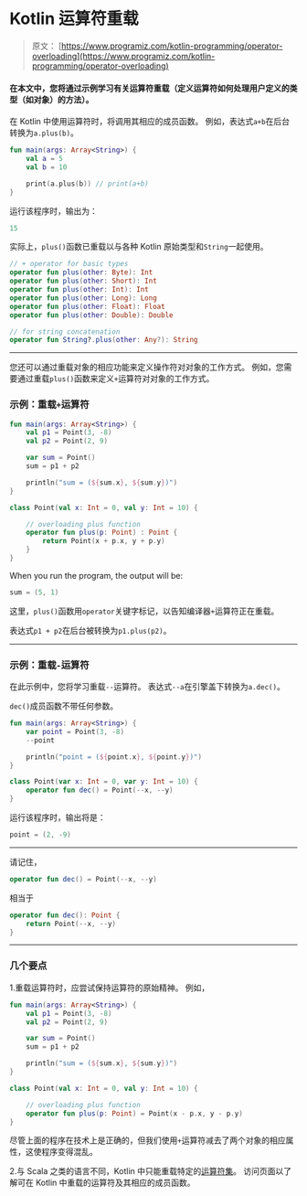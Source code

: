 # Kotlin 运算符重载

> 原文： [https://www.programiz.com/kotlin-programming/operator-overloading](https://www.programiz.com/kotlin-programming/operator-overloading)

#### 在本文中，您将通过示例学习有关运算符重载（定义运算符如何处理用户定义的类型（如对象）的方法）。

在 Kotlin 中使用运算符时，将调用其相应的成员函数。 例如，表达式`a+b`在后台转换为`a.plus(b)`。

```kt
fun main(args: Array<String>) {
    val a = 5
    val b = 10

    print(a.plus(b)) // print(a+b)
}
```

运行该程序时，输出为：

```kt
15
```

实际上，`plus()`函数已重载以与各种 Kotlin 原始类型和`String`一起使用。

```kt
// + operator for basic types
operator fun plus(other: Byte): Int
operator fun plus(other: Short): Int
operator fun plus(other: Int): Int
operator fun plus(other: Long): Long
operator fun plus(other: Float): Float
operator fun plus(other: Double): Double

// for string concatenation
operator fun String?.plus(other: Any?): String

```

* * *

您还可以通过重载对象的相应功能来定义操作符对对象的工作方式。 例如，您需要通过重载`plus()`函数来定义`+`运算符对对象的工作方式。

### 示例：重载`+`运算符

```kt
fun main(args: Array<String>) {
    val p1 = Point(3, -8)
    val p2 = Point(2, 9)

    var sum = Point()
    sum = p1 + p2

    println("sum = (${sum.x}, ${sum.y})")
}

class Point(val x: Int = 0, val y: Int = 10) {

    // overloading plus function
    operator fun plus(p: Point) : Point {
        return Point(x + p.x, y + p.y)
    }
}
```

When you run the program, the output will be:

```kt
sum = (5, 1)
```

这里，`plus()`函数用`operator`关键字标记，以告知编译器`+`运算符正在重载。

表达式`p1 + p2`在后台被转换为`p1.plus(p2)`。

* * *

### 示例：重载`-`运算符

在此示例中，您将学习重载`--`运算符。 表达式`--a`在引擎盖下转换为`a.dec()`。

`dec()`成员函数不带任何参数。

```kt
fun main(args: Array<String>) {
    var point = Point(3, -8)
    --point

    println("point = (${point.x}, ${point.y})")
}

class Point(var x: Int = 0, var y: Int = 10) {
    operator fun dec() = Point(--x, --y)
}
```

运行该程序时，输出将是：

```kt
point = (2, -9)

```

* * *

请记住，

```kt
operator fun dec() = Point(--x, --y)
```

相当于

```kt
operator fun dec(): Point {
    return Point(--x, --y)
}
```

* * *

### 几个要点

1.重载运算符时，应尝试保持运算符的原始精神。 例如，

```kt
fun main(args: Array<String>) {
    val p1 = Point(3, -8)
    val p2 = Point(2, 9)

    var sum = Point()
    sum = p1 + p2

    println("sum = (${sum.x}, ${sum.y})")
}

class Point(val x: Int = 0, val y: Int = 10) {

    // overloading plus function
    operator fun plus(p: Point) = Point(x - p.x, y - p.y)
}
```

尽管上面的程序在技术上是正确的，但我们使用`+`运算符减去了两个对象的相应属性，这使程序变得混乱。

2.与 Scala 之类的语言不同，Kotlin 中只能重载特定的[运算符集](https://kotlinlang.org/docs/reference/operator-overloading.html)。 访问页面以了解可在 Kotlin 中重载的运算符及其相应的成员函数。